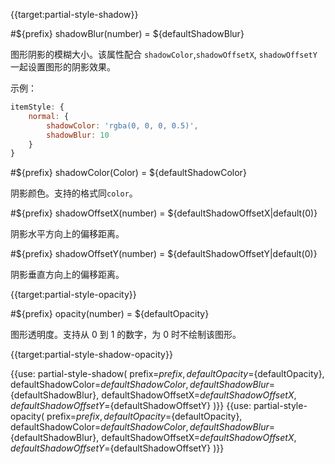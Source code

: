 {{target:partial-style-shadow}}

#${prefix} shadowBlur(number) = ${defaultShadowBlur}

图形阴影的模糊大小。该属性配合 `shadowColor`,`shadowOffsetX`, `shadowOffsetY` 一起设置图形的阴影效果。

示例：
```js
itemStyle: {
    normal: {
        shadowColor: 'rgba(0, 0, 0, 0.5)',
        shadowBlur: 10
    }
}
```

#${prefix} shadowColor(Color) = ${defaultShadowColor}

阴影颜色。支持的格式同`color`。


#${prefix} shadowOffsetX(number) = ${defaultShadowOffsetX|default(0)}

阴影水平方向上的偏移距离。

#${prefix} shadowOffsetY(number) = ${defaultShadowOffsetY|default(0)}

阴影垂直方向上的偏移距离。


{{target:partial-style-opacity}}

#${prefix} opacity(number) = ${defaultOpacity}

图形透明度。支持从 0 到 1 的数字，为 0 时不绘制该图形。




{{target:partial-style-shadow-opacity}}

{{use: partial-style-shadow(
    prefix=${prefix},
    defaultOpacity=${defaultOpacity},
    defaultShadowColor=${defaultShadowColor},
    defaultShadowBlur=${defaultShadowBlur},
    defaultShadowOffsetX=${defaultShadowOffsetX},
    defaultShadowOffsetY=${defaultShadowOffsetY}
)}}
{{use: partial-style-opacity(
    prefix=${prefix},
    defaultOpacity=${defaultOpacity},
    defaultShadowColor=${defaultShadowColor},
    defaultShadowBlur=${defaultShadowBlur},
    defaultShadowOffsetX=${defaultShadowOffsetX},
    defaultShadowOffsetY=${defaultShadowOffsetY}
)}}
